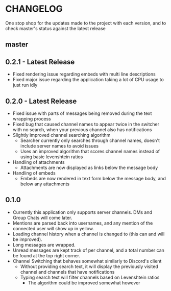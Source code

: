 # CHANGELOG

One stop shop for the updates made to the project with each version, and to check master's status against the latest release

## master

## 0.2.1 - Latest Release
- Fixed rendering issue regarding embeds with multi line descriptions
- Fixed major issue regarding the application taking a lot of CPU usage to just run idly

## 0.2.0 - Latest Release
- Fixed issue with parts of messages being removed during the text wrapping process
- Fixed bug that caused channel names to appear twice in the switcher with no search, when your previous channel also has notifications
- Slightly improved channel searching algorithm
    - Searcher currently only searches through channel names, doesn't include server names to avoid issues
    - Uses an improved algorithm that scores channel names instead of using basic levenshtein ratios
- Handling of attachments
    - Attachments are now displayed as links below the message body
- Handling of embeds
    - Embeds are now rendered in text form below the message body, and below any attachments

## 0.1.0
- Currently this application only supports server channels. DMs and Group Chats will come later.
- Mentions are parsed back into usernames, and any mention of the connected user will show up in yellow.
- Loading channel history when a channel is changed to (this can and will be improved).
- Long messages are wrapped.
- Unread messages are kept track of per channel, and a total number can be found at the top right corner.
- Channel Switching that behaves somewhat similarly to Discord's client
    - Without providing search text, it will display the previously visited channel and channels that have notifications
    - Typing search text will filter channels based on Levenshtein ratios
        - The algorithm could be improved somewhat however
